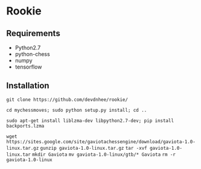 # Rookie

## Requirements
- Python2.7
- python-chess
- numpy
- tensorflow

## Installation
`git clone https://github.com/devdnhee/rookie/`

`cd mychessmoves; sudo python setup.py install; cd ..`

`sudo apt-get install liblzma-dev libpython2.7-dev;
pip install backports.lzma`

`wget https://sites.google.com/site/gaviotachessengine/download/gaviota-1.0-linux.tar.gz`
`gunzip gaviota-1.0-linux.tar.gz`
`tar -xvf gaviota-1.0-linux.tar`
`mkdir Gaviota`
`mv gaviota-1.0-linux/gtb/* Gaviota`
`rm -r gaviota-1.0-linux`



